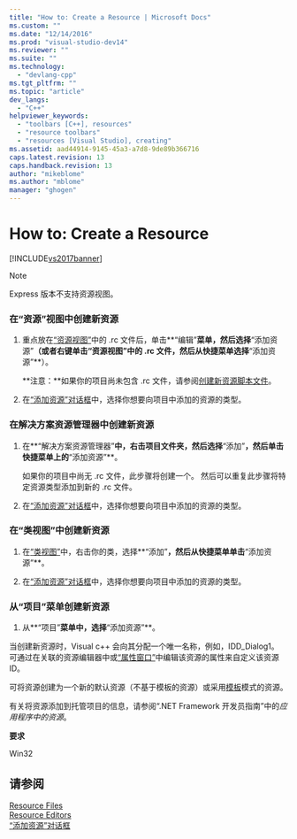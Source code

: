 ```yaml
---
title: "How to: Create a Resource | Microsoft Docs"
ms.custom: ""
ms.date: "12/14/2016"
ms.prod: "visual-studio-dev14"
ms.reviewer: ""
ms.suite: ""
ms.technology: 
  - "devlang-cpp"
ms.tgt_pltfrm: ""
ms.topic: "article"
dev_langs: 
  - "C++"
helpviewer_keywords: 
  - "toolbars [C++], resources"
  - "resource toolbars"
  - "resources [Visual Studio], creating"
ms.assetid: aad44914-9145-45a3-a7d8-9de89b366716
caps.latest.revision: 13
caps.handback.revision: 13
author: "mikeblome"
ms.author: "mblome"
manager: "ghogen"
---
```

# How to: Create a Resource
[!INCLUDE[vs2017banner](../assembler/inline/includes/vs2017banner.md)]

> [!NOTE]
>  Express 版本不支持资源视图。  
  
### 在“资源”视图中创建新资源  
  
1.  重点放在[“资源视图”](../windows/resource-view-window.md)中的 .rc 文件后，单击**“编辑”**菜单，然后选择**“添加资源”**（或者右键单击“资源视图”中的 .rc 文件，然后从快捷菜单选择**“添加资源”**）。  
  
     **注意：**如果你的项目尚未包含 .rc 文件，请参阅[创建新资源脚本文件](../windows/how-to-create-a-resource-script-file.md)。  
  
2.  在[“添加资源”对话框](../windows/add-resource-dialog-box.md)中，选择你想要向项目中添加的资源的类型。  
  
### 在解决方案资源管理器中创建新资源  
  
1.  在**“解决方案资源管理器”**中，右击项目文件夹，然后选择**“添加”**，然后单击快捷菜单上的**“添加资源”**。  
  
     如果你的项目中尚无 .rc 文件，此步骤将创建一个。 然后可以重复此步骤将特定资源类型添加到新的 .rc 文件。  
  
2.  在[“添加资源”对话框](../windows/add-resource-dialog-box.md)中，选择你想要向项目中添加的资源的类型。  
  
### 在“类视图”中创建新资源  
  
1.  在[“类视图”](http://msdn.microsoft.com/zh-cn/8d7430a9-3e33-454c-a9e1-a85e3d2db925)中，右击你的类，选择**“添加”**，然后从快捷菜单单击**“添加资源”**。  
  
2.  在[“添加资源”对话框](../windows/add-resource-dialog-box.md)中，选择你想要向项目中添加的资源的类型。  
  
### 从“项目”菜单创建新资源  
  
1.  从**“项目”**菜单中，选择**“添加资源”**。  
  
 当创建新资源时，Visual c\+\+ 会向其分配一个唯一名称，例如，IDD\_Dialog1。 可通过在关联的资源编辑器中或[“属性窗口”](../Topic/Properties%20Window.md)中编辑该资源的属性来自定义该资源 ID。  
  
 可将资源创建为一个新的默认资源（不基于模板的资源）或采用[模板](../windows/how-to-use-resource-templates.md)模式的资源。  
  
 有关将资源添加到托管项目的信息，请参阅“.NET Framework 开发员指南”[](../Topic/Resources%20in%20Desktop%20Apps.md)中的*应用程序中的资源*。  
  
 **要求**  
  
 Win32  
  
## 请参阅  
 [Resource Files](../mfc/resource-files-visual-studio.md)   
 [Resource Editors](../mfc/resource-editors.md)   
 [“添加资源”对话框](../windows/add-resource-dialog-box.md)